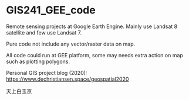 # GIS241_GEE_code
Remote sensing projects at Google Earth Engine. Mainly use Landsat 8 satellite and few use Landsat 7.

Pure code not include any vector/raster data on map.

All code could run at GEE platform, some may needs extra action on map such as plotting polygons.

Personal GIS project blog (2020): https://www.dechristiansen.space/geospatial2020

天上白玉京
